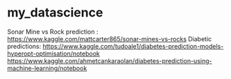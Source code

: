 # my_datascience
Sonar Mine vs Rock prediction :  https://www.kaggle.com/mattcarter865/sonar-mines-vs-rocks
Diabetic predictions: https://www.kaggle.com/tudoale1/diabetes-prediction-models-hyperopt-optimisation/notebook
                      https://www.kaggle.com/ahmetcankaraolan/diabetes-prediction-using-machine-learning/notebook
                      
